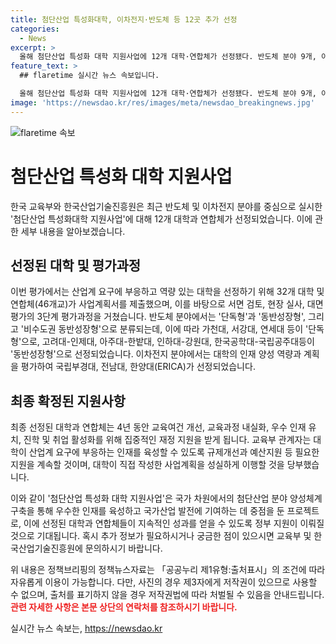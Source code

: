 ```yaml
---
title: 첨단산업 특성화대학, 이차전지·반도체 등 12곳 추가 선정
categories:
  - News
excerpt: >
  올해 첨단산업 특성화 대학 지원사업에 12개 대학·연합체가 선정됐다. 반도체 분야 9개, 이차전지 분야 3개로 선정된 대학들은 산업계 수요에 기반한 학사 인재를 양성하는 데 지원을 받을 것이다. 대학과 연합체는 인재 양성 계획을 수립하고 협업을 통해 인재 양성을 강화하는 방안을 모색했다. 4년 동안의 지원을 통해 대학들은 교육여건 개선, 교육과정 내실화, 우수 인재 유치, 진학 및 취업 활성화를 위해 지원을 받을 예정이다.
feature_text: >
  ## flaretime 실시간 뉴스 속보입니다.

  올해 첨단산업 특성화 대학 지원사업에 12개 대학·연합체가 선정됐다. 반도체 분야 9개, 이차전지 분야 3개로 선정된 대학들은 산업계 수요에 기반한 학사 인재를 양성하는 데 지원을 받을 것이다. 대학과 연합체는 인재 양성 계획을 수립하고 협업을 통해 인재 양성을 강화하는 방안을 모색했다. 4년 동안의 지원을 통해 대학들은 교육여건 개선, 교육과정 내실화, 우수 인재 유치, 진학 및 취업 활성화를 위해 지원을 받을 예정이다.
image: 'https://newsdao.kr/res/images/meta/newsdao_breakingnews.jpg'
---
```


<p><img src="https://newsdao.kr/res/images/meta/newsdao_breakingnews.jpg" alt="flaretime 속보" /></p>

<h1>첨단산업 특성화 대학 지원사업</h1>

<p>한국 교육부와 한국산업기술진흥원은 최근 반도체 및 이차전지 분야를 중심으로 실시한 '첨단산업 특성화대학 지원사업'에 대해 12개 대학과 연합체가 선정되었습니다. 이에 관한 세부 내용을 알아보겠습니다.</p>

<h2 data-ke-size="size26">선정된 대학 및 평가과정</h2>

<p data-ke-size="size16">이번 평가에서는 산업계 요구에 부응하고 역량 있는 대학을 선정하기 위해 32개 대학 및 연합체(46개교)가 사업계획서를 제출했으며, 이를 바탕으로 서면 검토, 현장 실사, 대면 평가의 3단계 평가과정을 거쳤습니다. 반도체 분야에서는 '단독형'과 '동반성장형', 그리고 '비수도권 동반성장형'으로 분류되는데, 이에 따라 가천대, 서강대, 연세대 등이 '단독형'으로, 고려대-인제대, 아주대-한밭대, 인하대-강원대, 한국공학대-국립공주대등이 '동반성장형'으로 선정되었습니다. 이차전지 분야에서는 대학의 인재 양성 역량과 계획을 평가하여 국립부경대, 전남대, 한양대(ERICA)가 선정되었습니다.</p>

<h2 data-ke-size="size26">최종 확정된 지원사항</h2>

<p data-ke-size="size16">최종 선정된 대학과 연합체는 4년 동안 교육여건 개선, 교육과정 내실화, 우수 인재 유치, 진학 및 취업 활성화를 위해 집중적인 재정 지원을 받게 됩니다. 교육부 관계자는 대학이 산업계 요구에 부응하는 인재를 육성할 수 있도록 규제개선과 예산지원 등 필요한 지원을 계속할 것이며, 대학이 직접 작성한 사업계획을 성실하게 이행할 것을 당부했습니다.</p>

<p>이와 같이 '첨단산업 특성화 대학 지원사업'은 국가 차원에서의 첨단산업 분야 양성체계 구축을 통해 우수한 인재를 육성하고 국가산업 발전에 기여하는 데 중점을 둔 프로젝트로, 이에 선정된 대학과 연합체들이 지속적인 성과를 얻을 수 있도록 정부 지원이 이뤄질 것으로 기대됩니다. 혹시 추가 정보가 필요하시거나 궁금한 점이 있으시면 교육부 및 한국산업기술진흥원에 문의하시기 바랍니다.</p>

<p>위 내용은 정책브리핑의 정책뉴스자료는 「공공누리 제1유형:출처표시」의 조건에 따라 자유롭게 이용이 가능합니다. 다만, 사진의 경우 제3자에게 저작권이 있으므로 사용할 수 없으며, 출처를 표기하지 않을 경우 저작권법에 따라 처벌될 수 있음을 안내드립니다. <b><span style="color: #ee2323;">관련 자세한 사항은 본문 상단의 연락처를 참조하시기 바랍니다.</span></b></p>
실시간 뉴스 속보는, <a href="https://newsdao.kr" rel="dofollow">https://newsdao.kr</a>


